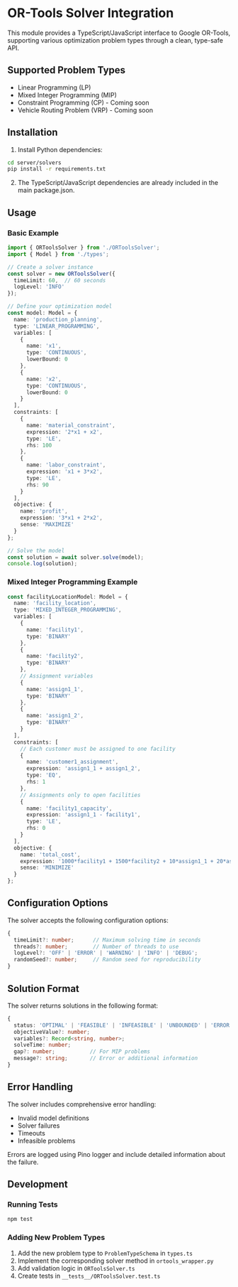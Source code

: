 # OR-Tools Solver Integration

This module provides a TypeScript/JavaScript interface to Google OR-Tools, supporting various optimization problem types through a clean, type-safe API.

## Supported Problem Types

- Linear Programming (LP)
- Mixed Integer Programming (MIP)
- Constraint Programming (CP) - Coming soon
- Vehicle Routing Problem (VRP) - Coming soon

## Installation

1. Install Python dependencies:
```bash
cd server/solvers
pip install -r requirements.txt
```

2. The TypeScript/JavaScript dependencies are already included in the main package.json.

## Usage

### Basic Example

```typescript
import { ORToolsSolver } from './ORToolsSolver';
import { Model } from './types';

// Create a solver instance
const solver = new ORToolsSolver({
  timeLimit: 60,  // 60 seconds
  logLevel: 'INFO'
});

// Define your optimization model
const model: Model = {
  name: 'production_planning',
  type: 'LINEAR_PROGRAMMING',
  variables: [
    {
      name: 'x1',
      type: 'CONTINUOUS',
      lowerBound: 0
    },
    {
      name: 'x2',
      type: 'CONTINUOUS',
      lowerBound: 0
    }
  ],
  constraints: [
    {
      name: 'material_constraint',
      expression: '2*x1 + x2',
      type: 'LE',
      rhs: 100
    },
    {
      name: 'labor_constraint',
      expression: 'x1 + 3*x2',
      type: 'LE',
      rhs: 90
    }
  ],
  objective: {
    name: 'profit',
    expression: '3*x1 + 2*x2',
    sense: 'MAXIMIZE'
  }
};

// Solve the model
const solution = await solver.solve(model);
console.log(solution);
```

### Mixed Integer Programming Example

```typescript
const facilityLocationModel: Model = {
  name: 'facility_location',
  type: 'MIXED_INTEGER_PROGRAMMING',
  variables: [
    {
      name: 'facility1',
      type: 'BINARY'
    },
    {
      name: 'facility2',
      type: 'BINARY'
    },
    // Assignment variables
    {
      name: 'assign1_1',
      type: 'BINARY'
    },
    {
      name: 'assign1_2',
      type: 'BINARY'
    }
  ],
  constraints: [
    // Each customer must be assigned to one facility
    {
      name: 'customer1_assignment',
      expression: 'assign1_1 + assign1_2',
      type: 'EQ',
      rhs: 1
    },
    // Assignments only to open facilities
    {
      name: 'facility1_capacity',
      expression: 'assign1_1 - facility1',
      type: 'LE',
      rhs: 0
    }
  ],
  objective: {
    name: 'total_cost',
    expression: '1000*facility1 + 1500*facility2 + 10*assign1_1 + 20*assign1_2',
    sense: 'MINIMIZE'
  }
};
```

## Configuration Options

The solver accepts the following configuration options:

```typescript
{
  timeLimit?: number;      // Maximum solving time in seconds
  threads?: number;        // Number of threads to use
  logLevel?: 'OFF' | 'ERROR' | 'WARNING' | 'INFO' | 'DEBUG';
  randomSeed?: number;     // Random seed for reproducibility
}
```

## Solution Format

The solver returns solutions in the following format:

```typescript
{
  status: 'OPTIMAL' | 'FEASIBLE' | 'INFEASIBLE' | 'UNBOUNDED' | 'ERROR' | 'TIMEOUT';
  objectiveValue?: number;
  variables?: Record<string, number>;
  solveTime: number;
  gap?: number;           // For MIP problems
  message?: string;       // Error or additional information
}
```

## Error Handling

The solver includes comprehensive error handling:

- Invalid model definitions
- Solver failures
- Timeouts
- Infeasible problems

Errors are logged using Pino logger and include detailed information about the failure.

## Development

### Running Tests

```bash
npm test
```

### Adding New Problem Types

1. Add the new problem type to `ProblemTypeSchema` in `types.ts`
2. Implement the corresponding solver method in `ortools_wrapper.py`
3. Add validation logic in `ORToolsSolver.ts`
4. Create tests in `__tests__/ORToolsSolver.test.ts` 